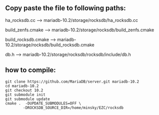 ## Copy paste the file to following paths:

ha_rocksdb.cc --> mariadb-10.2/storage/rocksdb/ha_rocksdb.cc

build_zenfs.cmake --> mariadb-10.2/storage/rocksdb/build_zenfs.cmake 

build_rocksdb.cmake --> mariadb-10.2/storage/rocksdb/build_rocksdb.cmake 

db.h --> mariadb-10.2/storage/rocksdb/rocksdb/include/db.h


## how to compile:
```
git clone https://github.com/MariaDB/server.git mariadb-10.2
cd mariadb-10.2
git checkout 10.2
git submodule init
git submodule update
cmake .  -DUPDATE_SUBMODULES=OFF \
        -DROCKSDB_SOURCE_DIR=/home/minsky/EZC/rocksdb
```